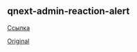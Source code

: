 ## qnext-admin-reaction-alert

[Ссылка](https://t.me/QNextSupportBot?start=cmd_MDFNTjJ8SUk3NHxDTWJ1bQ)
  
[Original](https://telegra.ph/qnext-admin-reaction-alert-04-25)